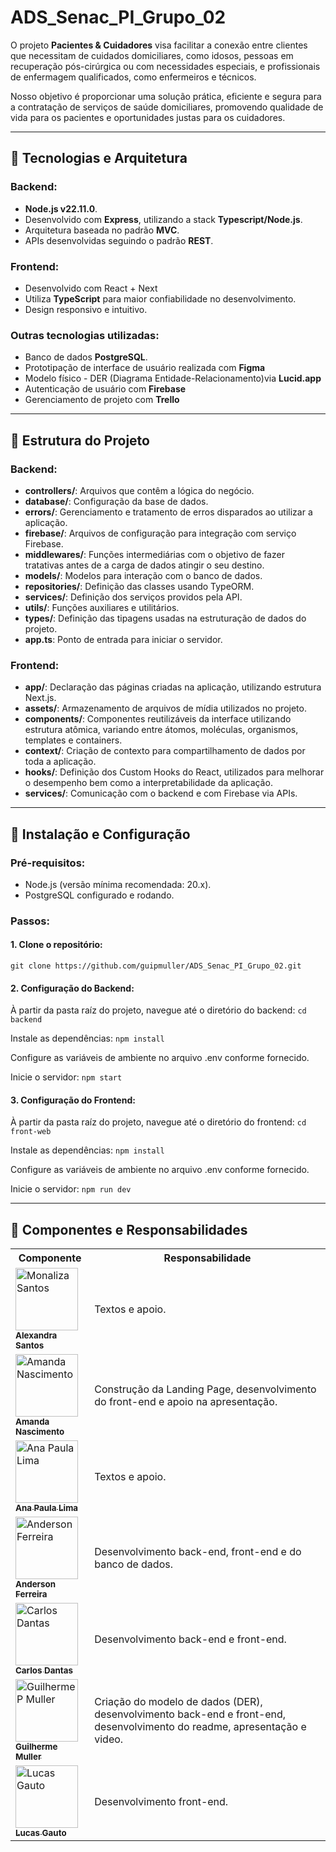 # ADS_Senac_PI_Grupo_02

O projeto **Pacientes & Cuidadores** visa facilitar a conexão entre clientes que necessitam de cuidados domiciliares, como idosos, pessoas em recuperação pós-cirúrgica ou com necessidades especiais, e profissionais de enfermagem qualificados, como enfermeiros e técnicos.

Nosso objetivo é proporcionar uma solução prática, eficiente e segura para a contratação de serviços de saúde domiciliares, promovendo qualidade de vida para os pacientes e oportunidades justas para os cuidadores.

---

## 🔧 Tecnologias e Arquitetura

### Backend:

- **Node.js v22.11.0**.
- Desenvolvido com **Express**, utilizando a stack **Typescript/Node.js**.
- Arquitetura baseada no padrão **MVC**.
- APIs desenvolvidas seguindo o padrão **REST**.

### Frontend:

- Desenvolvido com React + Next
- Utiliza **TypeScript** para maior confiabilidade no desenvolvimento.
- Design responsivo e intuitivo.

### Outras tecnologias utilizadas:

- Banco de dados **PostgreSQL**.
- Prototipação de interface de usuário realizada com **Figma**
- Modelo físico - DER (Diagrama Entidade-Relacionamento)via **Lucid.app**
- Autenticação de usuário com **Firebase**
- Gerenciamento de projeto com **Trello**

---

## 📂 Estrutura do Projeto

### Backend:

- **controllers/**: Arquivos que contêm a lógica do negócio.
- **database/**: Configuração da base de dados.
- **errors/**: Gerenciamento e tratamento de erros disparados ao utilizar a aplicação.
- **firebase/**: Arquivos de configuração para integração com serviço Firebase.
- **middlewares/**: Funções intermediárias com o objetivo de fazer tratativas antes de a carga de dados atingir o seu destino.
- **models/**: Modelos para interação com o banco de dados.
- **repositories/**: Definição das classes usando TypeORM.
- **services/**: Definição dos serviços providos pela API.
- **utils/**: Funções auxiliares e utilitários.
- **types/**: Definição das tipagens usadas na estruturação de dados do projeto.
- **app.ts**: Ponto de entrada para iniciar o servidor.

### Frontend:

- **app/**: Declaração das páginas criadas na aplicação, utilizando estrutura Next.js.
- **assets/**: Armazenamento de arquivos de mídia utilizados no projeto.
- **components/**: Componentes reutilizáveis da interface utilizando estrutura atômica, variando entre átomos, moléculas, organismos, templates e containers.
- **context/**: Criação de contexto para compartilhamento de dados por toda a aplicação.
- **hooks/**: Definição dos Custom Hooks do React, utilizados para melhorar o desempenho bem como a interpretabilidade da aplicação.
- **services/**: Comunicação com o backend e com Firebase via APIs.

---

## 🚀 Instalação e Configuração

### Pré-requisitos:

- Node.js (versão mínima recomendada: 20.x).
- PostgreSQL configurado e rodando.

### Passos:

#### 1. Clone o repositório:

`git clone https://github.com/guipmuller/ADS_Senac_PI_Grupo_02.git`

#### 2. Configuração do Backend:

À partir da pasta raíz do projeto, navegue até o diretório do backend:
`cd backend`

Instale as dependências:
`npm install`

Configure as variáveis de ambiente no arquivo .env conforme fornecido.

Inicie o servidor:
`npm start`

#### 3. Configuração do Frontend:

À partir da pasta raíz do projeto, navegue até o diretório do frontend:
`cd front-web`

Instale as dependências:
`npm install`

Configure as variáveis de ambiente no arquivo .env conforme fornecido.

Inicie o servidor:
`npm run dev `

---

## 🤝 Componentes e Responsabilidades

<table>
  <tr>
    <th>
      Componente
    </th>
    <th>
      Responsabilidade
    </th>
  </tr>
    <tr>
    <td>
      <a href="#" title="Monaliza Santos">
        <img src=https://avatars.githubusercontent.com/u/168979776?v=4" width="100" height="100" alt="Monaliza Santos"/>
        <br>
        <sub><b>Alexandra Santos</b></sub>
      </a>
    </td>
    <td>
      Textos e apoio.
    </td>
  </tr>
  <tr>
    <td>
      <a href="#" title="Amanda Nascimento">
        <img src="https://avatars.githubusercontent.com/u/104909894?v=4" width="100" height="100" alt="Amanda Nascimento"/>
        <br>
        <sub><b>Amanda Nascimento</b></sub>
      </a>
    </td>
    <td>
      Construção da Landing Page, desenvolvimento do front-end e apoio na apresentação.
    </td>
  </tr>
  <tr>
    <td>
      <a href="#" title="Ana Paula Lima">
        <img src="https://avatars.githubusercontent.com/u/106444181?v=4" width="100" height="100" alt="Ana Paula Lima"/>
        <br>
        <sub><b>Ana Paula Lima</b></sub>
      </a>
    </td>
    <td>
      Textos e apoio.
    </td>
  </tr>
  <tr>
    <td>
      <a href="#" title="Anderson Ferreira">
        <img src="https://avatars.githubusercontent.com/u/97910606?v=4" width="100" height="100" alt="Anderson Ferreira"/>
        <br>
        <sub><b>Anderson Ferreira</b></sub>
      </a>
    </td>
    <td>
      Desenvolvimento back-end, front-end e do banco de dados.
    </td>
  </tr>
  <tr>
    <td>
      <a href="#" title="Guilherme Muller">
        <img src="https://avatars.githubusercontent.com/u/94587505?v=4" width="100" height="100" alt="Carlos Dantas"/>
        <br>
        <sub><b>Carlos Dantas</b></sub>
      </a>
    </td>
    <td>
      Desenvolvimento back-end e front-end.
    </td>
  <tr>
  <tr>
    <td>
      <a href="#" title="Guilherme Muller">
        <img src="https://avatars.githubusercontent.com/u/14915623?v=4" width="100" height="100" alt="Guilherme P Muller"/>
        <br>
        <sub><b>Guilherme Muller</b></sub>
      </a>
    </td>
    <td>
      Criação do modelo de dados (DER), desenvolvimento back-end e front-end, desenvolvimento do readme, apresentação e video.
    </td>
  <tr>
  <tr>
    <td>
      <a href="#" title="Lucas Gauto">
        <img src="https://avatars.githubusercontent.com/u/131922918?v=4" width="100" height="100" alt="Lucas Gauto"/>
        <br>
        <sub><b>Lucas Gauto</b></sub>
      </a>
    </td>
    <td>
      Desenvolvimento front-end.
    </td>
  </tr>
</table>
